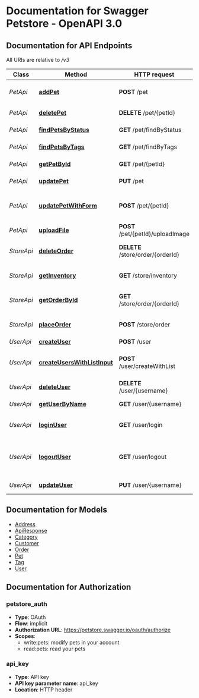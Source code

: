 # Documentation for Swagger Petstore - OpenAPI 3.0

<a name="documentation-for-api-endpoints"></a>
## Documentation for API Endpoints

All URIs are relative to */v3*

| Class | Method | HTTP request | Description |
|------------ | ------------- | ------------- | -------------|
| *PetApi* | [**addPet**](Apis/PetApi.md#addpet) | **POST** /pet | Add a new pet to the store |
*PetApi* | [**deletePet**](Apis/PetApi.md#deletepet) | **DELETE** /pet/{petId} | Deletes a pet |
*PetApi* | [**findPetsByStatus**](Apis/PetApi.md#findpetsbystatus) | **GET** /pet/findByStatus | Finds Pets by status |
*PetApi* | [**findPetsByTags**](Apis/PetApi.md#findpetsbytags) | **GET** /pet/findByTags | Finds Pets by tags |
*PetApi* | [**getPetById**](Apis/PetApi.md#getpetbyid) | **GET** /pet/{petId} | Find pet by ID |
*PetApi* | [**updatePet**](Apis/PetApi.md#updatepet) | **PUT** /pet | Update an existing pet |
*PetApi* | [**updatePetWithForm**](Apis/PetApi.md#updatepetwithform) | **POST** /pet/{petId} | Updates a pet in the store with form data |
*PetApi* | [**uploadFile**](Apis/PetApi.md#uploadfile) | **POST** /pet/{petId}/uploadImage | uploads an image |
| *StoreApi* | [**deleteOrder**](Apis/StoreApi.md#deleteorder) | **DELETE** /store/order/{orderId} | Delete purchase order by ID |
*StoreApi* | [**getInventory**](Apis/StoreApi.md#getinventory) | **GET** /store/inventory | Returns pet inventories by status |
*StoreApi* | [**getOrderById**](Apis/StoreApi.md#getorderbyid) | **GET** /store/order/{orderId} | Find purchase order by ID |
*StoreApi* | [**placeOrder**](Apis/StoreApi.md#placeorder) | **POST** /store/order | Place an order for a pet |
| *UserApi* | [**createUser**](Apis/UserApi.md#createuser) | **POST** /user | Create user |
*UserApi* | [**createUsersWithListInput**](Apis/UserApi.md#createuserswithlistinput) | **POST** /user/createWithList | Creates list of users with given input array |
*UserApi* | [**deleteUser**](Apis/UserApi.md#deleteuser) | **DELETE** /user/{username} | Delete user |
*UserApi* | [**getUserByName**](Apis/UserApi.md#getuserbyname) | **GET** /user/{username} | Get user by user name |
*UserApi* | [**loginUser**](Apis/UserApi.md#loginuser) | **GET** /user/login | Logs user into the system |
*UserApi* | [**logoutUser**](Apis/UserApi.md#logoutuser) | **GET** /user/logout | Logs out current logged in user session |
*UserApi* | [**updateUser**](Apis/UserApi.md#updateuser) | **PUT** /user/{username} | Update user |


<a name="documentation-for-models"></a>
## Documentation for Models

 - [Address](./Models/Address.md)
 - [ApiResponse](./Models/ApiResponse.md)
 - [Category](./Models/Category.md)
 - [Customer](./Models/Customer.md)
 - [Order](./Models/Order.md)
 - [Pet](./Models/Pet.md)
 - [Tag](./Models/Tag.md)
 - [User](./Models/User.md)


<a name="documentation-for-authorization"></a>
## Documentation for Authorization

<a name="petstore_auth"></a>
### petstore_auth

- **Type**: OAuth
- **Flow**: implicit
- **Authorization URL**: https://petstore.swagger.io/oauth/authorize
- **Scopes**: 
  - write:pets: modify pets in your account
  - read:pets: read your pets

<a name="api_key"></a>
### api_key

- **Type**: API key
- **API key parameter name**: api_key
- **Location**: HTTP header


